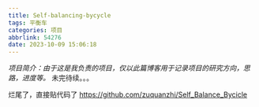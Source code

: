 ```yaml
---
title: Self-balancing-bycycle
tags: 平衡车
categories: 项目
abbrlink: 54276
date: 2023-10-09 15:06:18
---
```

*项目简介：由于这是我负责的项目，仅以此篇博客用于记录项目的研究方向，思路，进度等。*
未完待续。。。
<!--more-->

烂尾了，直接贴代码了
https://github.com/zuquanzhi/Self_Balance_Bycicle